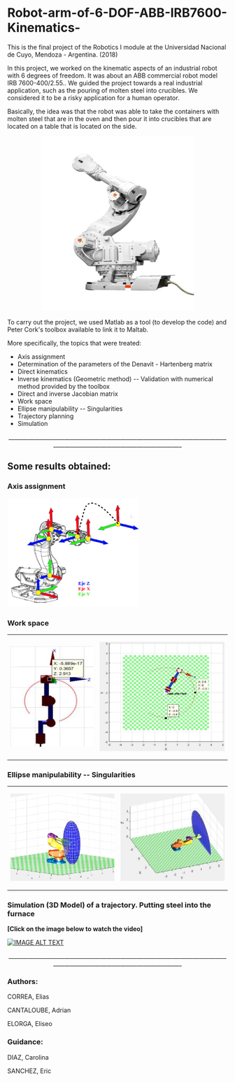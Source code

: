# Robot-arm-of-6-DOF-ABB-IRB7600-Kinematics-

This is the final project of the Robotics I module at the Universidad Nacional de Cuyo, Mendoza - Argentina. (2018)

In this project, we worked on the kinematic aspects of an industrial robot with 6 degrees of freedom. It was about an ABB commercial robot model IRB 7600-400/2.55..
We guided the project towards a real industrial application, such as the pouring of molten steel into crucibles. We considered it to be a risky application for a human operator.

Basically, the idea was that the robot was able to take the containers with molten steel that are in the oven and then pour it into crucibles that are located on a table that is located on the side.

<p align="center">
<img src="/img/RobotArm7600.jpg" alt="Robot"
	title="Robot Arm ABB" width="350" height="400" />
</p>



To carry out the project, we used Matlab as a tool (to develop the code) and Peter Cork's toolbox available to link it to Maltab.

More specifically, the topics that were treated:

<ul>
<li>Axis assignment</li>
<li>Determination of the parameters of the Denavit - Hartenberg matrix</li>
<li>Direct kinematics</li>
<li>Inverse kinematics (Geometric method) -- Validation with numerical method provided by the toolbox</li>
<li>Direct and inverse Jacobian matrix</li>
<li>Work space</li>
<li>Ellipse manipulability -- Singularities</li>
<li>Trajectory planning</li>
<li>Simulation</li>
</ul>

<p align="center">
<b1>____________________________________________________________________________________________________________________________</b1>
</p>

<h2>Some results obtained:</h2>

<h3>Axis assignment</h3>


<img src="/img/axis_assignement.PNG" alt="Axis"
	title="Robot Arm ABB" width="300" height="250" />

<h3>Work space</h3>

<table>
<tbody>
<tr>
<td>
<p align="center">
<img src="/img/work_space.PNG" alt="Work space"
	title="Robot Arm ABB" width="200" height="230" />
</p>
</td>
<td>
<p align="center">
<img src="/img/work_space1.PNG" alt="Work space"
	title="Robot Arm ABB" width="300" height="250" />
</p>
</td>
</tr>
</tbody>
</table>

<h3>Ellipse manipulability -- Singularities </h3>

<table>
<tbody>
<tr>
<td>
<p align="center">
<img src="/img/3D_model_singularity2.PNG" alt="Singularity1"
	title="Robot Arm ABB" width="250" height="200" />
</p>
</td>
<td>
<p align="center">
<img src="/img/3D_model_singularity.PNG" alt="Singularity2"
	title="Robot Arm ABB" width="250" height="200" />
</p>
</td>
</tr>
</tbody>
</table>

<h3>Simulation (3D Model) of a trajectory. Putting steel into the furnace</h3> 

<b>[Click on the image below to watch the video]</b>

[![IMAGE ALT TEXT](https://img.youtube.com/vi/jbBpdFrF7ac/hqdefault.jpg)](https://youtu.be/jbBpdFrF7ac "Simulation")

	
<p align="center">
<b1>____________________________________________________________________________________________________________________________</b1>
</p>

<h3>Authors:</h3>

CORREA, Elias

CANTALOUBE, Adrian

ELORGA, Eliseo

<h3>Guidance:</h3>
	
DIAZ, Carolina 

SANCHEZ, Eric

